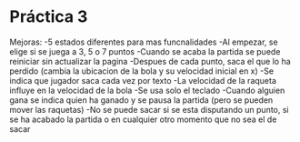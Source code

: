 # Práctica 3

Mejoras:
-5 estados diferentes para mas funcnalidades
-Al empezar, se elige si se juega a 3, 5 o 7 puntos
-Cuando se acaba la partida se puede reiniciar sin actualizar la pagina
-Despues de cada punto, saca el que lo ha perdido
 (cambia la ubicacion de la bola y su velocidad inicial en x)
 -Se indica que jugador saca cada vez por texto
-La velocidad de la raqueta influye en la velocidad de la bola
-Se usa solo el teclado
-Cuando alguien gana se indica quien ha ganado y se pausa la partida (pero se pueden mover las raquetas)
-No se puede sacar si se esta disputando un punto, si se ha acabado la partida o en cualquier otro momento que no sea el de sacar
